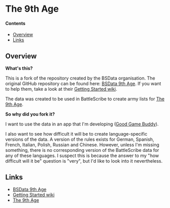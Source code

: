 The 9th Age
===========

#### Contents ####

* [Overview][]
* [Links][]

## Overview ##
[Overview]: #overview

__What's this?__

This is a fork of the repository created by the BSData organisation. The original GitHub repository can be found here: [BSData 9th Age]. If you want to help them, take a look at their [Getting Started wiki].

The data was created to be used in BattleScribe to create army lists for [The 9th Age].

__So why did you fork it?__

I want to use the data in an app that I'm developing ([Good Game Buddy](https://www.goodgamebuddy.co.uk)).

I also want to see how difficult it will be to create language-specific versions of the data. A version of the rules exists for German, Spanish, French, Italian, Polish, Russian and Chinese. However, unless I'm missing something, there is no corresponding version of the BattleScribe data for any of these languages. I suspect this is because the answer to my "how difficult will it be" question is "very", but I'd like to look into it nevertheless. 

## Links ##
[Links]: #links

* [BSData 9th Age][]
* [Getting Started wiki][]
* [The 9th Age][]


[BSData 9th Age]: https://github.com/BSData/The-9th-Age
[Getting Started wiki]: https://github.com/BSData/catalogue-development/wiki/Getting-Started#contributing
[The 9th Age]: http://www.the-ninth-age.com/
